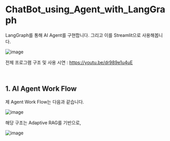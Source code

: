 # ChatBot_using_Agent_with_LangGraph
LangGraph를 통해 AI Agent를 구현합니다. 그리고 이를 Streamlit으로 사용해봅니다.

![image](https://github.com/user-attachments/assets/4df6a34a-214d-441e-9f3d-c023cae89a19)

전체 프로그램 구조 및 사용 시연 : https://youtu.be/dr989e1u4uE

<br>

## 1. AI Agent Work Flow

제 Agent Work Flow는 다음과 같습니다.

![image](https://github.com/user-attachments/assets/d30c5862-dce3-4d03-98a1-eff1688d4319)


해당 구조는 Adaptive RAG를 기반으로, 

![image](https://github.com/user-attachments/assets/86bacbc8-d5e7-43f9-9724-36888a4baa4e)

